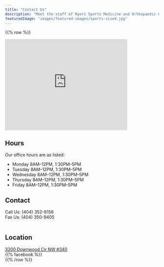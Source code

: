 ```yaml
---
title: "Contact Us"
description: "Meet the staff of Myers Sports Medicine and Orthopaedic Center, including our office staff, physician's assistant and physical therapy specialists."
featuredImage: "images/featured-images/sports-sized.jpg"
---
```

{{% row %}}
<div class="col-md-6 text-center">
    <iframe src="https://www.google.com/maps/embed?pb=!1m18!1m12!1m3!1d3313.85571891314!2d-84.42650679394954!3d33.84183130307276!2m3!1f0!2f0!3f0!3m2!1i1024!2i768!4f13.1!3m3!1m2!1s0x88f5055a5d3229ef%3A0xe5256a3d13aaa6d4!2sMyers%20Sports%20Medicine%20%26%20Orthopaedic%20Center!5e0!3m2!1sen!2sus!4v1618842289068!5m2!1sen!2sus" width="400" height="300" style="border:0;" allowfullscreen="" loading="lazy"></iframe>     
</div>

<div class="col-md-3" itemscope itemtype="https://schema.org/MedicalBusiness">
<h2> Hours </h2>

Our office hours are as listed:
<span itemprop="openingHours">
<ul class="flush-ul">
    <li class="flush-li">Monday 8AM–12PM, 1:30PM–5PM</li>
    <li class="flush-li">Tuesday 8AM–12PM, 1:30PM–5PM</li>
    <li class="flush-li">Wednesday 8AM–12PM, 1:30PM–5PM</li>
    <li class="flush-li">Thursday 8AM–12PM, 1:30PM–5PM</li>
    <li class="flush-li">Friday 8AM–12PM, 1:30PM–5PM</li>
</ul>
</span>
</div>

<div class="col-md-3" itemscope itemtype="https://schema.org/MedicalBusiness">
    <h2> Contact </h2>
        <span itemprop="contactPoint">
            Call Us: (404) 352-8156  
        <span itemprop="faxNumber"> 
            <br>
            Fax Us: (404) 350-9405  
        </span>
        </span> <br> <br>
    <h2> Location </h2> 
        <a href="https://goo.gl/maps/twBriga4J2y">3200 Downwood Cir NW #340 </a> 
        <br>
        {{% facebook %}}
</div>
{{% /row %}}